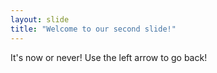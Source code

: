 ```yaml
---
layout: slide
title: "Welcome to our second slide!"
---
```

It's now or never!
Use the left arrow to go back!

